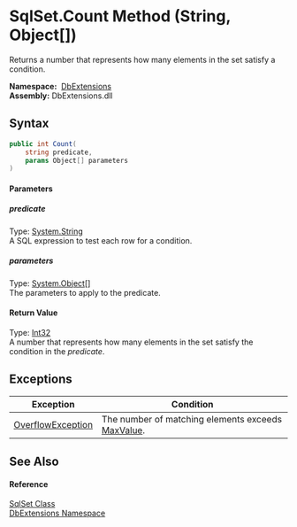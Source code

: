 SqlSet.Count Method (String, Object[])
======================================
Returns a number that represents how many elements in the set satisfy a condition.

  **Namespace:**  [DbExtensions][1]  
  **Assembly:** DbExtensions.dll

Syntax
------

```csharp
public int Count(
	string predicate,
	params Object[] parameters
)
```

#### Parameters

##### *predicate*
Type: [System.String][2]  
A SQL expression to test each row for a condition.

##### *parameters*
Type: [System.Object][3][]  
The parameters to apply to the predicate.

#### Return Value
Type: [Int32][4]  
A number that represents how many elements in the set satisfy the condition in the *predicate*.

Exceptions
----------

Exception              | Condition                                              
---------------------- | ------------------------------------------------------ 
[OverflowException][5] | The number of matching elements exceeds [MaxValue][6]. 


See Also
--------

#### Reference
[SqlSet Class][7]  
[DbExtensions Namespace][1]  

[1]: ../README.md
[2]: http://msdn.microsoft.com/en-us/library/s1wwdcbf
[3]: http://msdn.microsoft.com/en-us/library/e5kfa45b
[4]: http://msdn.microsoft.com/en-us/library/td2s409d
[5]: http://msdn.microsoft.com/en-us/library/41ktf3wy
[6]: http://msdn.microsoft.com/en-us/library/92chhbf3
[7]: README.md